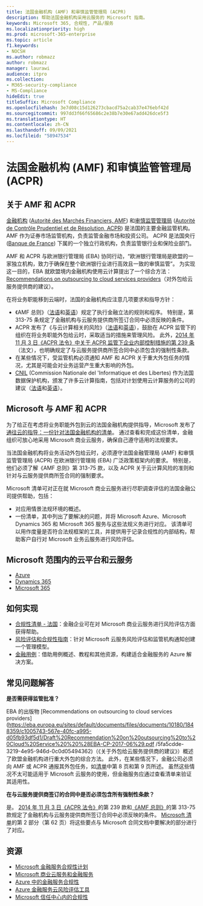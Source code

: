 ```yaml
---
title: 法国金融机构 (AMF) 和审慎监管管理局 (ACPR)
description: 帮助法国金融机构采用云服务的 Microsoft 指南。
keywords: Microsoft 365, 合规性, 产品/服务
ms.localizationpriority: high
ms.prod: microsoft-365-enterprise
ms.topic: article
f1.keywords:
- NOCSH
ms.author: robmazz
author: robmazz
manager: laurawi
audience: itpro
ms.collection:
- M365-security-compliance
- MS-Compliance
hideEdit: true
titleSuffix: Microsoft Compliance
ms.openlocfilehash: 3e7d08c15d126273cbacd75a2cab37e476ebf42d
ms.sourcegitcommit: 997dd3f66f65686c2e38b7e30e67add426dce5f3
ms.translationtype: HT
ms.contentlocale: zh-CN
ms.lasthandoff: 09/09/2021
ms.locfileid: "58947534"
---
```

# <a name="financial-authority-amf-and-prudential-authority-acpr-france"></a>法国金融机构 (AMF) 和审慎监管管理局 (ACPR)

## <a name="about-the-amf-and-acpr"></a>关于 AMF 和 ACPR

[金融机构](https://www.amf-france.org/en) ([Autorité des Marchés Financiers, AMF](https://www.amf-france.org/)) 和[审慎监管管理局](https://acpr.banque-france.fr/en/page-sommaire/about-acpr) ([Autorité de Contrôle Prudentiel et de Résolution, ACPR](https://acpr.banque-france.fr/)) 是法国的主要金融监管机构。 AMF 作为证券市场监管机构，负责监管金融市场和投资公司。 ACPR 是法国央行 ([Banque de France](https://www.banque-france.fr/)) 下属的一个独立行政机构，负责监管银行业和保险业部门。  
  
AMF 和 ACPR 与欧洲银行管理局 (EBA) 协同行动，“欧洲银行管理局是欧盟的一家独立机构，致力于确保在整个欧洲银行业进行高效且一致的审慎监管”。 为实现这一目的，EBA 就欧盟境内金融机构使用云计算提出了一个综合方法：[Recommendations on outsourcing to cloud services providers](https://eba.europa.eu/sites/default/documents/files/documents/10180/1848359/c1005743-567e-40fc-a995-d05fb93df5d1/Draft%20Recommendation%20on%20outsourcing%20to%20Cloud%20Service%20%20%28EBA-CP-2017-06%29.pdf )（对外包给云服务提供商的建议）。  
  
在将业务职能移到云端时，法国的金融机构应注意几项要求和指导方针：

- 《AMF 总则》（[法语](https://amf-france.org/eli/fr/aai/amf/rg/livre/1/fr.html)和[英语](https://amf-france.org/eli/fr/aai/amf/rg/20180103/notes/en.pdf)）规定了执行金融立法的规则和程序。 特别是，第 313-75 条规定了金融机构与云服务提供商所签订合同中必须反映的条件。
- ACPR 发布了《与云计算相关的风险》（[法语](https://acpr.banque-france.fr/sites/default/files/medias/documents/201307-risques-associes-au-cloud-computing.pdf)和[英语](https://acpr.banque-france.fr/sites/default/files/medias/documents/201307-the-risks-associated-with-cloud-computing.pdf)），鼓励在 ACPR 监管下的组织在将业务职能外包给云时，采取适当的措施来管理风险。 此外，[2014 年 11 月 3 日《ACPR 法令》中关于 ACPR 监管下企业内部控制措施的第 239 条](https://www.legifrance.gouv.fr/affichTexte.do?cidTexte=JORFTEXT000029700770&categorieLien=id)（法文），也明确规定了与云服务提供商所签合同中必须包含的强制性条款。
- 在某些情况下，受监管机构必须通知 AMF 和 ACPR 关于重大外包任务的情况，尤其是可能会对业务运营产生重大影响的外包。
- [CNIL](https://www.cnil.fr/en/home) (Commission Nationale del 'Informatique et des Libertes) 作为法国数据保护机构，颁发了许多云计算指南，包括对计划使用云计算服务的公司的建议（[法语](https://www.cnil.fr/sites/default/files/typo/document/Recommandations_pour_les_entreprises_qui_envisagent_de_souscrire_a_des_services_de_Cloud.pdf)和[英语](https://www.cnil.fr/sites/default/files/typo/document/Recommendations_for_companies_planning_to_use_Cloud_computing_services.pdf)）。

## <a name="microsoft-and-the-amf-and-acpr"></a>Microsoft 与 AMF 和 ACPR

为了给正在考虑将业务职能外包到云的法国金融机构提供指导，Microsoft 发布了[通往云的指导：一份针对法国金融机构的清单](https://aka.ms/FinServ-Guide-France)。 通过查看和完成这份清单，金融组织可放心地采用 Microsoft 商业云服务，确保自己遵守适用的法规要求。  
  
当法国金融机构将业务活动外包给云时，必须遵守法国金融管理局 (AMF) 和审慎监管管理局 (ACPR) 在欧洲银行管理局 (EBA) 广泛政策框架内的要求。 特别是，他们必须了解《AMF 总则》第 313-75 款，以及 ACPR 关于云计算风险的准则和针对与云服务提供商所签合同的强制要求。  
  
Microsoft 清单可对正在就 Microsoft 商业云服务进行尽职调查评估的法国金融公司提供帮助，包括：

- 对应用情景法规环境的概述。
- 一份清单，其中列出了要解决的问题，并将 Microsoft Azure、Microsoft Dynamics 365 和 Microsoft 365 服务与这些法规义务进行对应。 该清单可以用作度量是否符合法规框架的工具，并提供用于记录合规性的内部结构，帮助客户自行对 Microsoft 业务云服务进行风险评估。

## <a name="microsoft-in-scope-cloud-platforms--services"></a>Microsoft 范围内的云平台和云服务

- [Azure](https://aka.ms/AzureCompliance)
- [Dynamics 365](https://aka.ms/d365-compliance-list)
- [Microsoft 365](https://aka.ms/o365-compliance-framework)

## <a name="how-to-implement"></a>如何实现

- [合规性清单 - 法国](https://aka.ms/FinServ-Guide-France)：金融企业可在对 Microsoft 商业云服务进行风险评估方面获得帮助。
- [风险评估和合规性指南](https://aka.ms/RiskGovernanceGuide)：针对 Microsoft 云服务风险评估和监管机构通知创建一个管理模型。
- [金融用例](/azure/industry/financial/)：借助用例概述、教程和其他资源，构建适合金融服务的 Azure 解决方案。

## <a name="frequently-asked-questions"></a>常见问题解答

**是否需获得监管批准？**

EBA 的出版物 [Recommendations on outsourcing to cloud services providers](https://eba.europa.eu/sites/default/documents/files/documents/10180/1848359/c1005743-567e-40fc-a995-d05fb93df5d1/Draft%20Recommendation%20on%20outsourcing%20to%20Cloud%20Service%20%20%28EBA-CP-2017-06%29.pdf /5fa5cdde-3219-4e95-946d-0c0d05494362)（《关于外包给云服务提供商的建议》）概述了欧盟金融机构进行重大外包的综合方法。 此外，在某些情况下，金融公司必须向 AMF 或 ACPR 通报其外包任务，如[清单](https://aka.ms/FinServ-Guide-France)中第 8 页和第 9 页所述。 虽然这些情况不太可能适用于 Microsoft 云服务的使用，但金融服务应通过查看清单来验证其适用性。

**在与云服务提供商签订的合同中是否必须包含所有强制性条款？**

是。 [2014 年 11 月 3 日《ACPR 法令》](https://www.legifrance.gouv.fr/affichTexte.do?cidTexte=JORFTEXT000029700770&categorieLien=id)的第 239 款和[《AMF 总则》](https://www.amf-france.org/eli/fr/aai/amf/rg/livre/1/fr.html)的第 313-75 款规定了金融机构与云服务提供商所签订合同中必须反映的条件。 [Microsoft 清单](https://aka.ms/FinServ-Guide-France)的第 2 部分（第 62 页）将这些要点与 Microsoft 合同文档中要解决的部分进行了对应。

## <a name="resources"></a>资源

- [Microsoft 金融服务合规性计划](https://aka.ms/FSCP-Print)
- [Microsoft 商业云服务和金融服务](https://servicetrust.microsoft.com/viewpage/financialservicesoverview)
- [Azure 中的金融服务合规性](https://azure.microsoft.com/resources/videos/azurecon-2015-financial-services-compliance-in-azure/)
- [Azure 金融服务云风险评估工具](https://servicetrust.microsoft.com/ViewPage/FFIECBlueprint?command=Download&downloadType=Document&downloadId=079a1973-711a-428f-9312-9ddd290cff7b&docTab=c726d5c0-2d1e-11e8-a485-57140ec19669_PaaS)
- [Microsoft 信任中心内的合规性](https://www.microsoft.com/trust-center/compliance/compliance-overview)
